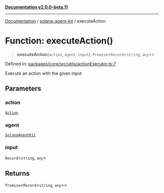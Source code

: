 [**Documentation v2.0.0-beta.11**](../../README.md)

***

[Documentation](../../README.md) / [solana-agent-kit](../README.md) / executeAction

# Function: executeAction()

> **executeAction**(`action`, `agent`, `input`): `Promise`\<`Record`\<`string`, `any`\>\>

Defined in: [packages/core/src/utils/actionExecutor.ts:7](https://github.com/michaelessiet/solana-agent-kit/blob/d01565d8314c89261231d701336a71dcba5f4bf6/packages/core/src/utils/actionExecutor.ts#L7)

Execute an action with the given input

## Parameters

### action

[`Action`](../interfaces/Action.md)

### agent

[`SolanaAgentKit`](../classes/SolanaAgentKit.md)

### input

`Record`\<`string`, `any`\>

## Returns

`Promise`\<`Record`\<`string`, `any`\>\>
